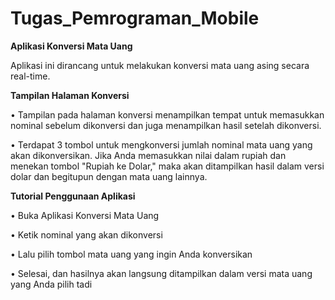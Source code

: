 # Tugas_Pemrograman_Mobile

**Aplikasi Konversi Mata Uang**

Aplikasi ini dirancang untuk melakukan konversi mata uang asing secara real-time.

**Tampilan Halaman Konversi**

• Tampilan pada halaman konversi menampilkan tempat untuk memasukkan nominal sebelum dikonversi dan juga menampilkan hasil setelah dikonversi.

• Terdapat 3 tombol untuk mengkonversi jumlah nominal mata uang yang akan dikonversikan. Jika Anda memasukkan nilai dalam rupiah dan menekan tombol "Rupiah ke Dolar," maka akan ditampilkan hasil dalam versi dolar dan begitupun dengan mata uang lainnya.

**Tutorial Penggunaan Aplikasi**

• Buka Aplikasi Konversi Mata Uang 

• Ketik nominal yang akan dikonversi

• Lalu pilih tombol mata uang yang ingin Anda konversikan

• Selesai, dan hasilnya akan langsung ditampilkan dalam versi mata uang yang Anda pilih tadi 

